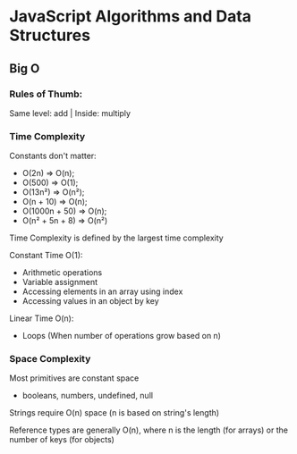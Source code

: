 # JavaScript Algorithms and Data Structures 

## Big O
### Rules of Thumb:

Same level: add | Inside: multiply


### Time Complexity

Constants don't matter:

* O(2n) => O(n);
* O(500) => O(1);
* O(13n²) => O(n²);
* O(n + 10) => O(n);
* O(1000n + 50) => O(n);
* O(n² + 5n + 8) => O(n²)

Time Complexity is defined by the largest time complexity

Constant Time O(1):
* Arithmetic operations
* Variable assignment
* Accessing elements in an array using index
* Accessing values in an object by key

Linear Time O(n):
* Loops (When number of operations grow based on n)




### Space Complexity

Most primitives are constant space
* booleans, numbers, undefined, null

Strings require O(n) space (n is based on string's length)

Reference types are generally O(n), where n is the length (for arrays) or the number of keys (for objects)

